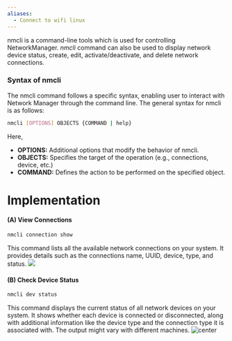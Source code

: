 ```yaml
---
aliases:
  - Connect to wifi linux
---
```

nmcli is a command-line tools which is used for controlling NetworkManager. *nmcli* command can also be used to display network device status, create, edit, activate/deactivate, and delete network connections.

### Syntax of nmcli
The nmcli command follows a specific syntax, enabling user to interact with Network Manager through the command line. The general syntax for nmcli is as follows:
```bash
nmcli [OPTIONS] OBJECTS {COMMAND | help}
```
Here,
- **OPTIONS:** Additional options that modify the behavior of nmcli.
- **OBJECTS:** Specifies the target of the operation (e.g., connections, device, etc.)
- **COMMAND:** Defines the action to be performed on the specified object.

# Implementation

#### (A) View Connections
```bash
nmcli connection show
```
This command lists all the available network connections on your system. It provides details such as the connections name, UUID, device, type, and status.
![](images/2024-01-11_17-00.png)

#### (B) Check Device Status
```bash
nmcli dev status
```
This command displays the current status of all network devices on your system. It shows whether each device is connected or disconnected, along with additional information like the device type and the connection type it is associated with. The output might vary with different machines.
![center](images/2024-01-11_17-03.png)

#### 

